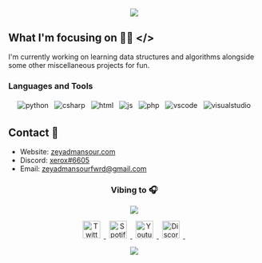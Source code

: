 <h1 align="center">
  <a>
    <img src="https://readme-typing-svg.herokuapp.com/?lines=Hi,+I'm+Zeyad!+👋;Welcome+to+my+profile...&center=true&size=30">
  </a>
</h1>


## What I'm focusing on 👨‍💻 </>

I'm currently working on learning data structures and algorithms alongside some other miscellaneous projects for fun.

<h3>Languages and Tools</h3>
<p align="center">
  <!-- icons  -->
  <img src="https://i.ibb.co/R6CjcQB/python.png" alt="python" style="vertical-align:top; margin:4px">
  <img src="https://i.ibb.co/cLbnXVc/csharp.png" alt="csharp" style="vertical-align:top; margin:4px">
  <img src="https://i.ibb.co/4KRXRNK/html.png" alt="html" style="vertical-align:top; margin:4px">    
  <img src="https://i.ibb.co/tq9qNLL/js.png" alt="js" style="vertical-align:top; margin:4px">
  <img src="https://i.ibb.co/vV90CJg/php.png" alt="php" style="vertical-align:top; margin:4px">
  <img src="https://i.ibb.co/hyWG6yG/visualstudio-code.png" alt="vscode" style="vertical-align:top; margin:4px">
  <img src="https://i.ibb.co/CMSfqkZ/visualstudio.png" alt="visualstudio" style="vertical-align:top; margin:4px">
</p>



##  Contact 📱

- Website: [zeyadmansour.com](https://zeyadmansour.com)
- Discord: [xerox#6605](https://www.discord.com/users/534043020136284188)
- Email: [zeyadmansourfwrd@gmail.com](mailto:zeyadmansourfwrd@gmail.com)

<h3 align="center">
  Vibing to 🎧 
</h3>
<p align="center">
 <img src="https://spotify-github-profile.vercel.app/api/view?uid=1b18hmmltrd0khw491l4rg0xl&cover_image=true&theme=natemoo-re"/>
  
  
 
<p align='center'>
<a href="https://twitter.com/zeyad_sour">
  <img alt="Twitter" width="35px" hspace="7" src="https://raw.githubusercontent.com/peterthehan/peterthehan/master/assets/twitter.svg" />
</a>

<a href="https://open.spotify.com/user/1b18hmmltrd0khw491l4rg0xl">
  <img alt="Spotify" width="35px" hspace="7" src="https://raw.githubusercontent.com/peterthehan/peterthehan/master/assets/spotify.svg" />
</a>
                                                                                                                                       
<a href="https://www.youtube.com/channel/UC4axSm6TUCaFudiLmupHdzQ">
  <img alt="Youtube" width="35px" hspace="7" src="https://raw.githubusercontent.com/peterthehan/peterthehan/master/assets/youtube.svg" />
</a>

<a href="https://www.discord.com/users/534043020136284188">
  <img alt="Discord" width="35px" hspace="7" src="https://raw.githubusercontent.com/peterthehan/peterthehan/master/assets/discord.svg" />
</a>&nbsp;&nbsp;
 </p>
 
   <p align="center">
<img src="https://visitor-badge.glitch.me/badge?page_id=zeyad-mansour"/>
</p>

</p>




